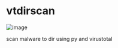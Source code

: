 # vtdirscan
![image](https://github.com/psychobytes/vtdirscan/assets/45039854/a4208b61-bf24-448f-a75f-75e2073f657d)

scan malware to dir using py and virustotal
